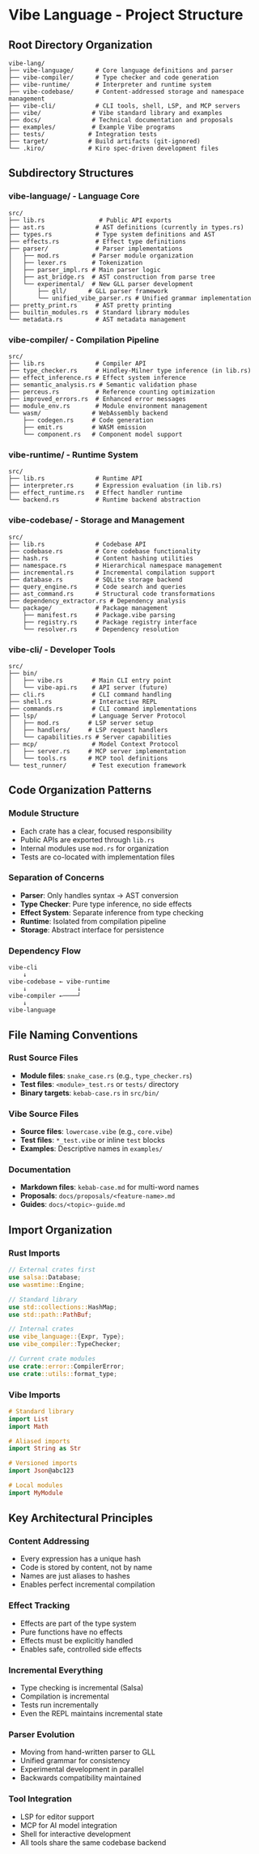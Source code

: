 # Vibe Language - Project Structure

## Root Directory Organization

```
vibe-lang/
├── vibe-language/      # Core language definitions and parser
├── vibe-compiler/      # Type checker and code generation
├── vibe-runtime/       # Interpreter and runtime system
├── vibe-codebase/      # Content-addressed storage and namespace management
├── vibe-cli/           # CLI tools, shell, LSP, and MCP servers
├── vibe/              # Vibe standard library and examples
├── docs/              # Technical documentation and proposals
├── examples/          # Example Vibe programs
├── tests/            # Integration tests
├── target/           # Build artifacts (git-ignored)
└── .kiro/            # Kiro spec-driven development files
```

## Subdirectory Structures

### vibe-language/ - Language Core
```
src/
├── lib.rs               # Public API exports
├── ast.rs              # AST definitions (currently in types.rs)
├── types.rs            # Type system definitions and AST
├── effects.rs          # Effect type definitions
├── parser/             # Parser implementations
│   ├── mod.rs         # Parser module organization
│   ├── lexer.rs       # Tokenization
│   ├── parser_impl.rs # Main parser logic
│   ├── ast_bridge.rs  # AST construction from parse tree
│   └── experimental/  # New GLL parser development
│       ├── gll/      # GLL parser framework
│       └── unified_vibe_parser.rs # Unified grammar implementation
├── pretty_print.rs     # AST pretty printing
├── builtin_modules.rs  # Standard library modules
└── metadata.rs         # AST metadata management
```

### vibe-compiler/ - Compilation Pipeline
```
src/
├── lib.rs              # Compiler API
├── type_checker.rs     # Hindley-Milner type inference (in lib.rs)
├── effect_inference.rs # Effect system inference
├── semantic_analysis.rs # Semantic validation phase
├── perceus.rs          # Reference counting optimization
├── improved_errors.rs  # Enhanced error messages
├── module_env.rs       # Module environment management
└── wasm/              # WebAssembly backend
    ├── codegen.rs     # Code generation
    ├── emit.rs        # WASM emission
    └── component.rs   # Component model support
```

### vibe-runtime/ - Runtime System
```
src/
├── lib.rs              # Runtime API
├── interpreter.rs      # Expression evaluation (in lib.rs)
├── effect_runtime.rs   # Effect handler runtime
└── backend.rs          # Runtime backend abstraction
```

### vibe-codebase/ - Storage and Management
```
src/
├── lib.rs              # Codebase API
├── codebase.rs         # Core codebase functionality
├── hash.rs             # Content hashing utilities
├── namespace.rs        # Hierarchical namespace management
├── incremental.rs      # Incremental compilation support
├── database.rs         # SQLite storage backend
├── query_engine.rs     # Code search and queries
├── ast_command.rs      # Structural code transformations
├── dependency_extractor.rs # Dependency analysis
└── package/            # Package management
    ├── manifest.rs     # Package.vibe parsing
    ├── registry.rs     # Package registry interface
    └── resolver.rs     # Dependency resolution
```

### vibe-cli/ - Developer Tools
```
src/
├── bin/
│   ├── vibe.rs        # Main CLI entry point
│   └── vibe-api.rs    # API server (future)
├── cli.rs             # CLI command handling
├── shell.rs           # Interactive REPL
├── commands.rs        # CLI command implementations
├── lsp/               # Language Server Protocol
│   ├── mod.rs        # LSP server setup
│   ├── handlers/     # LSP request handlers
│   └── capabilities.rs # Server capabilities
├── mcp/               # Model Context Protocol
│   ├── server.rs     # MCP server implementation
│   └── tools.rs      # MCP tool definitions
└── test_runner/       # Test execution framework
```

## Code Organization Patterns

### Module Structure
- Each crate has a clear, focused responsibility
- Public APIs are exported through `lib.rs`
- Internal modules use `mod.rs` for organization
- Tests are co-located with implementation files

### Separation of Concerns
- **Parser**: Only handles syntax → AST conversion
- **Type Checker**: Pure type inference, no side effects
- **Effect System**: Separate inference from type checking
- **Runtime**: Isolated from compilation pipeline
- **Storage**: Abstract interface for persistence

### Dependency Flow
```
vibe-cli
    ↓
vibe-codebase ← vibe-runtime
    ↓              ↓
vibe-compiler ←────┘
    ↓
vibe-language
```

## File Naming Conventions

### Rust Source Files
- **Module files**: `snake_case.rs` (e.g., `type_checker.rs`)
- **Test files**: `<module>_test.rs` or `tests/` directory
- **Binary targets**: `kebab-case.rs` in `src/bin/`

### Vibe Source Files
- **Source files**: `lowercase.vibe` (e.g., `core.vibe`)
- **Test files**: `*_test.vibe` or inline `test` blocks
- **Examples**: Descriptive names in `examples/`

### Documentation
- **Markdown files**: `kebab-case.md` for multi-word names
- **Proposals**: `docs/proposals/<feature-name>.md`
- **Guides**: `docs/<topic>-guide.md`

## Import Organization

### Rust Imports
```rust
// External crates first
use salsa::Database;
use wasmtime::Engine;

// Standard library
use std::collections::HashMap;
use std::path::PathBuf;

// Internal crates
use vibe_language::{Expr, Type};
use vibe_compiler::TypeChecker;

// Current crate modules
use crate::error::CompilerError;
use crate::utils::format_type;
```

### Vibe Imports
```haskell
# Standard library
import List
import Math

# Aliased imports
import String as Str

# Versioned imports
import Json@abc123

# Local modules
import MyModule
```

## Key Architectural Principles

### Content Addressing
- Every expression has a unique hash
- Code is stored by content, not by name
- Names are just aliases to hashes
- Enables perfect incremental compilation

### Effect Tracking
- Effects are part of the type system
- Pure functions have no effects
- Effects must be explicitly handled
- Enables safe, controlled side effects

### Incremental Everything
- Type checking is incremental (Salsa)
- Compilation is incremental
- Tests run incrementally
- Even the REPL maintains incremental state

### Parser Evolution
- Moving from hand-written parser to GLL
- Unified grammar for consistency
- Experimental development in parallel
- Backwards compatibility maintained

### Tool Integration
- LSP for editor support
- MCP for AI model integration  
- Shell for interactive development
- All tools share the same codebase backend